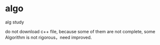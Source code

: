 # algo
 alg study

do not download c++ file, because some of them are not complete, some Algorithm is not rigorous，need improved.
